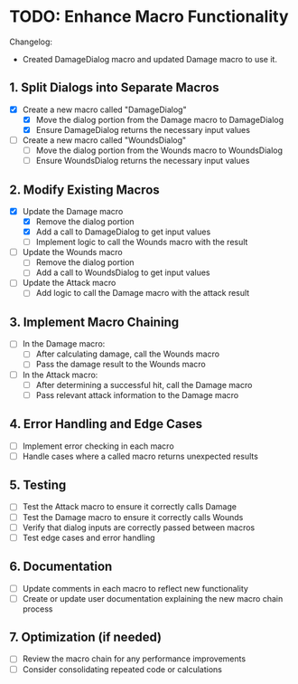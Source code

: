 # TODO: Enhance Macro Functionality

Changelog:
- Created DamageDialog macro and updated Damage macro to use it.

## 1. Split Dialogs into Separate Macros
- [x] Create a new macro called "DamageDialog"
  - [x] Move the dialog portion from the Damage macro to DamageDialog
  - [x] Ensure DamageDialog returns the necessary input values
- [ ] Create a new macro called "WoundsDialog"
  - [ ] Move the dialog portion from the Wounds macro to WoundsDialog
  - [ ] Ensure WoundsDialog returns the necessary input values

## 2. Modify Existing Macros
- [x] Update the Damage macro
  - [x] Remove the dialog portion
  - [x] Add a call to DamageDialog to get input values
  - [ ] Implement logic to call the Wounds macro with the result
- [ ] Update the Wounds macro
  - [ ] Remove the dialog portion
  - [ ] Add a call to WoundsDialog to get input values
- [ ] Update the Attack macro
  - [ ] Add logic to call the Damage macro with the attack result

## 3. Implement Macro Chaining
- [ ] In the Damage macro:
  - [ ] After calculating damage, call the Wounds macro
  - [ ] Pass the damage result to the Wounds macro
- [ ] In the Attack macro:
  - [ ] After determining a successful hit, call the Damage macro
  - [ ] Pass relevant attack information to the Damage macro

## 4. Error Handling and Edge Cases
- [ ] Implement error checking in each macro
- [ ] Handle cases where a called macro returns unexpected results

## 5. Testing
- [ ] Test the Attack macro to ensure it correctly calls Damage
- [ ] Test the Damage macro to ensure it correctly calls Wounds
- [ ] Verify that dialog inputs are correctly passed between macros
- [ ] Test edge cases and error handling

## 6. Documentation
- [ ] Update comments in each macro to reflect new functionality
- [ ] Create or update user documentation explaining the new macro chain process

## 7. Optimization (if needed)
- [ ] Review the macro chain for any performance improvements
- [ ] Consider consolidating repeated code or calculations
